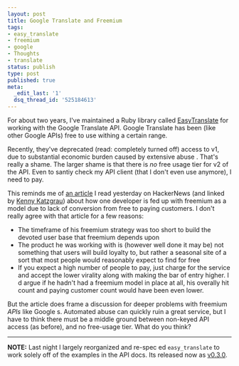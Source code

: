 ```yaml
---
layout: post
title: Google Translate and Freemium
tags:
- easy_translate
- freemium
- google
- Thoughts
- translate
status: publish
type: post
published: true
meta:
  _edit_last: '1'
  dsq_thread_id: '525184613'
---
```

For about two years, I've maintained a Ruby library called <a href="https://github.com/seejohnrun/easy_translate">EasyTranslate</a> for working with the Google Translate API. Google Translate has been (like other Google APIs) free to use withing a certain range.

Recently, they've deprecated (read: completely turned off) access to v1, due to  substantial economic burden caused by extensive abuse . That's really a shame. The larger shame is that there is <em>no</em> free usage tier for v2 of the API. Even to santiy check my API client (that I don't even use anymore), I need to pay.

This reminds me of <a href="http://www.tylernichols.com/web-development/i-am-done-with-the-freemium-business-model">an article</a> I read yesterday on HackerNews (and linked by <a href="http://codefury.net/">Kenny Katzgrau</a>) about how one developer is fed up with freemium as a model due to lack of conversion from free to paying customers. I don't really agree with that article for a few reasons:
<ul>
	<li>The timeframe of his freemium strategy was too short to build the devoted user base that freemium depends upon</li>
	<li>The product he was working with is (however well done it may be) not something that users will build loyalty to, but rather a seasonal site of a sort that most people would reasonably expect to find for free</li>
	<li>If you expect a high number of people to pay, just charge for the service and accept the lower virality along with making the bar of entry higher. I d argue if he hadn't had a freemium model in place at all, his overally hit count and paying customer count would have been even lower.</li>
</ul>
But the article does frame a discussion for deeper problems with freemium <em>APIs</em> like Google s. Automated abuse can quickly ruin a great service, but I have to think there must be a middle ground between non-keyed API access (as before), and no free-usage tier. What do you think?

---

__NOTE:__ Last night I largely reorganized and re-spec ed
`easy_translate` to work solely off of the examples in the API docs.  Its released now as
<a href="https://rubygems.org/gems/easy_translate/versions/0.3.0">v0.3.0</a>.
